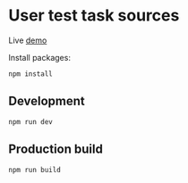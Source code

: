 # User test task sources

Live <a href="https://rightusername.github.io/user_test_task/#/">demo</a>

Install packages:

```npm install```

## Development

```npm run dev```

## Production build

```npm run build```
